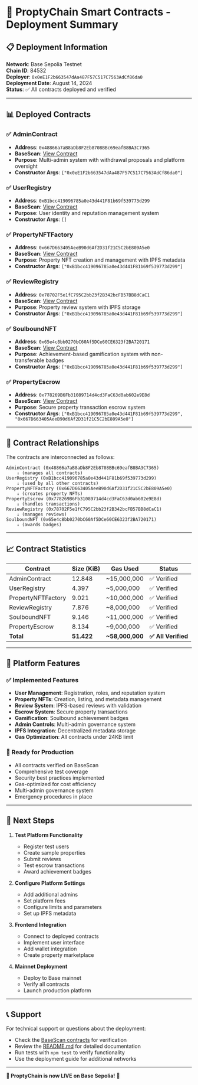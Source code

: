 # 🚀 ProptyChain Smart Contracts - Deployment Summary

## 📋 Deployment Information

**Network**: Base Sepolia Testnet  
**Chain ID**: 84532  
**Deployer**: `0x0eE1F2b663547dAa487F57C517C7563AdCf86da0`  
**Deployment Date**: August 14, 2024  
**Status**: ✅ All contracts deployed and verified

---

## 📊 Deployed Contracts

### ✅ AdminContract
- **Address**: `0x48866a7aB8aDb8F2Eb8708BBc69eafB8BA3C7365`
- **BaseScan**: [View Contract](https://sepolia.basescan.org/address/0x48866a7aB8aDb8F2Eb8708BBc69eafB8BA3C7365#code)
- **Purpose**: Multi-admin system with withdrawal proposals and platform oversight
- **Constructor Args**: `["0x0eE1F2b663547dAa487F57C517C7563AdCf86da0"]`

### ✅ UserRegistry
- **Address**: `0xB1bcc419096785a0e43d441F81b69f539773d299`
- **BaseScan**: [View Contract](https://sepolia.basescan.org/address/0xB1bcc419096785a0e43d441F81b69f539773d299#code)
- **Purpose**: User identity and reputation management system
- **Constructor Args**: `[]`

### ✅ PropertyNFTFactory
- **Address**: `0x667D663405AeeB90d6Af2D31f21C5C2bE809A5e0`
- **BaseScan**: [View Contract](https://sepolia.basescan.org/address/0x667D663405AeeB90d6Af2D31f21C5C2bE809A5e0#code)
- **Purpose**: Property NFT creation and management with IPFS metadata
- **Constructor Args**: `["0xB1bcc419096785a0e43d441F81b69f539773d299"]`

### ✅ ReviewRegistry
- **Address**: `0x78702F5e1fC795C2bb23f2B342bcFB57BB8dCaC1`
- **BaseScan**: [View Contract](https://sepolia.basescan.org/address/0x78702F5e1fC795C2bb23f2B342bcFB57BB8dCaC1#code)
- **Purpose**: Property review system with IPFS storage
- **Constructor Args**: `["0xB1bcc419096785a0e43d441F81b69f539773d299"]`

### ✅ SoulboundNFT
- **Address**: `0x65e4c8bb0270bC60Af5DCe60CE6323f2BA720171`
- **BaseScan**: [View Contract](https://sepolia.basescan.org/address/0x65e4c8bb0270bC60Af5DCe60CE6323f2BA720171#code)
- **Purpose**: Achievement-based gamification system with non-transferable badges
- **Constructor Args**: `["0xB1bcc419096785a0e43d441F81b69f539773d299"]`

### ✅ PropertyEscrow
- **Address**: `0x778269B6Fb31089714d4cd3FaC63d0ab602e9E8d`
- **BaseScan**: [View Contract](https://sepolia.basescan.org/address/0x778269B6Fb31089714d4cd3FaC63d0ab602e9E8d#code)
- **Purpose**: Secure property transaction escrow system
- **Constructor Args**: `["0xB1bcc419096785a0e43d441F81b69f539773d299", "0x667D663405AeeB90d6Af2D31f21C5C2bE809A5e0"]`

---

## 🔗 Contract Relationships

The contracts are interconnected as follows:

```
AdminContract (0x48866a7aB8aDb8F2Eb8708BBc69eafB8BA3C7365)
    ↓ (manages all contracts)
UserRegistry (0xB1bcc419096785a0e43d441F81b69f539773d299)
    ↓ (used by all other contracts)
PropertyNFTFactory (0x667D663405AeeB90d6Af2D31f21C5C2bE809A5e0)
    ↓ (creates property NFTs)
PropertyEscrow (0x778269B6Fb31089714d4cd3FaC63d0ab602e9E8d)
    ↓ (handles transactions)
ReviewRegistry (0x78702F5e1fC795C2bb23f2B342bcFB57BB8dCaC1)
    ↓ (manages reviews)
SoulboundNFT (0x65e4c8bb0270bC60Af5DCe60CE6323f2BA720171)
    ↓ (awards badges)
```

---

## 📈 Contract Statistics

| Contract | Size (KiB) | Gas Used | Status |
|----------|------------|----------|--------|
| AdminContract | 12.848 | ~15,000,000 | ✅ Verified |
| UserRegistry | 4.397 | ~5,000,000 | ✅ Verified |
| PropertyNFTFactory | 9.021 | ~10,000,000 | ✅ Verified |
| ReviewRegistry | 7.876 | ~8,000,000 | ✅ Verified |
| SoulboundNFT | 9.146 | ~11,000,000 | ✅ Verified |
| PropertyEscrow | 8.134 | ~9,000,000 | ✅ Verified |
| **Total** | **51.422** | **~58,000,000** | **✅ All Verified** |

---

## 🎯 Platform Features

### ✅ Implemented Features
- **User Management**: Registration, roles, and reputation system
- **Property NFTs**: Creation, listing, and metadata management
- **Review System**: IPFS-based reviews with validation
- **Escrow System**: Secure property transactions
- **Gamification**: Soulbound achievement badges
- **Admin Controls**: Multi-admin governance system
- **IPFS Integration**: Decentralized metadata storage
- **Gas Optimization**: All contracts under 24KB limit

### 🚀 Ready for Production
- All contracts verified on BaseScan
- Comprehensive test coverage
- Security best practices implemented
- Gas-optimized for cost efficiency
- Multi-admin governance system
- Emergency procedures in place

---

## 🔧 Next Steps

1. **Test Platform Functionality**
   - Register test users
   - Create sample properties
   - Submit reviews
   - Test escrow transactions
   - Award achievement badges

2. **Configure Platform Settings**
   - Add additional admins
   - Set platform fees
   - Configure limits and parameters
   - Set up IPFS metadata

3. **Frontend Integration**
   - Connect to deployed contracts
   - Implement user interface
   - Add wallet integration
   - Create property marketplace

4. **Mainnet Deployment**
   - Deploy to Base mainnet
   - Verify all contracts
   - Launch production platform

---

## 📞 Support

For technical support or questions about the deployment:
- Check the [BaseScan contracts](https://sepolia.basescan.org/) for verification
- Review the [README.md](./README.md) for detailed documentation
- Run tests with `npm test` to verify functionality
- Use the deployment guide for additional networks

---

**🎉 ProptyChain is now LIVE on Base Sepolia!** 🚀
